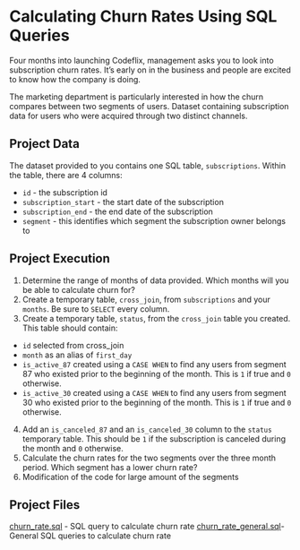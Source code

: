 
#  Calculating Churn Rates Using SQL Queries

Four months into launching Codeflix, management asks you to look into subscription churn rates. It’s early on in the business and people are excited to know how the company is doing.

The marketing department is particularly interested in how the churn compares between two segments of users. Dataset containing subscription data for users who were acquired through two distinct channels.

## Project Data
The dataset provided to you contains one SQL table,  `subscriptions`. Within the table, there are 4 columns:

-   `id`  - the subscription id
-   `subscription_start`  - the start date of the subscription
-   `subscription_end`  - the end date of the subscription
-   `segment`  - this identifies which segment the subscription owner belongs to

## Project Execution

 1.   Determine the range of months of data provided. Which months will you be able to calculate churn for?
 2.   Create a temporary table, `cross_join`, from `subscriptions` and your `months`. Be sure to `SELECT` every column.
 3. Create a temporary table,  `status`, from the  `cross_join`  table you created. This table should contain:

-   `id`  selected from cross_join
-   `month`  as an alias of  `first_day`
-   `is_active_87`  created using a  `CASE WHEN`  to find any users from segment 87 who existed prior to the beginning of the month. This is  `1`  if true and  `0`  otherwise.
-   `is_active_30`  created using a  `CASE WHEN`  to find any users from segment 30 who existed prior to the beginning of the month. This is  `1`  if true and  `0`  otherwise.
 4. Add an `is_canceled_87` and an `is_canceled_30` column to the `status` temporary table. This should be `1` if the subscription is canceled during the month and `0` otherwise.
 5. Calculate the churn rates for the two segments over the three month period. Which segment has a lower churn rate?
 6. Modification of the code for large amount of the segments

## Project Files

[churn_rate.sql](https://github.com/unotresdos/churn-rate-sql/blob/master/churn_rate.sql)  - SQL query to calculate churn rate 
[churn_rate_general.sql](https://github.com/unotresdos/churn-rate-sql/blob/master/churn_rate_general.sql)- General SQL queries to calculate churn rate

